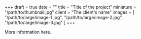 +++
draft = true
date = ""
title = "Title of the project"
miniature = "/path/to/thumbnail.jpg"
client = "The client's name"
images = [
  "/path/to/large/image-1.jpg",
  "/path/to/large/image-2.jpg",
  "/path/to/large/image-3.jpg"
]
+++

More information here.
